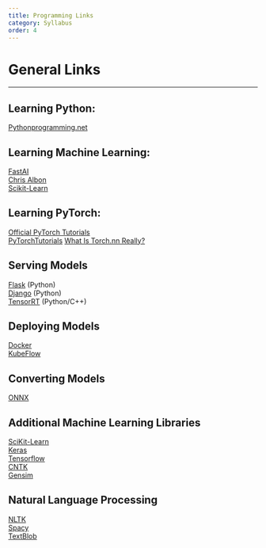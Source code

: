 ```yaml
---
title: Programming Links
category: Syllabus
order: 4
---
```

# General Links
---

## Learning Python:
[Pythonprogramming.net](https://pythonprogramming.net/)<br>

## Learning Machine Learning:
[FastAI](https://www.fast.ai/)<br>
[Chris Albon](https://chrisalbon.com/)<br>
[Scikit-Learn](https://scikit-learn.org/stable/auto_examples/index.html)<br>

## Learning PyTorch:
[Official PyTorch Tutorials](https://pytorch.org/tutorials/)<br>
[PyTorchTutorials](https://github.com/kevinjliang/PyTorchTutorials)
[What Is Torch.nn Really?](https://pytorch.org/tutorials/beginner/nn_tutorial.html)
<br>

##  Serving Models
[Flask](http://flask.pocoo.org/) (Python)<br>
[Django](https://www.djangoproject.com/) (Python)<br>
[TensorRT](https://developer.nvidia.com/tensorrt) (Python/C++)<br>

## Deploying Models
[Docker](https://www.docker.com/)<br>
[KubeFlow](https://www.kubeflow.org/)

## Converting Models
[ONNX](https://onnx.ai/)

## Additional Machine Learning Libraries
[SciKit-Learn](http://scikit-learn.org/stable/)<br>
[Keras](https://keras.io/)<br>
[Tensorflow](https://www.tensorflow.org/)<br>
[CNTK](https://github.com/microsoft/CNTK)<br>
[Gensim](https://radimrehurek.com/gensim/)<br>

## Natural Language Processing
[NLTK](https://www.nltk.org/)<br>
[Spacy](https://spacy.io/)<br>
[TextBlob](https://textblob.readthedocs.io/en/dev/)<br>












